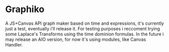 # Graphiko
A JS+Canvas API graph maker based on time and expressions, it's currently just a test, eventually i'll release it. For testing purposes i reccoment trying some Laplace's Transforms using the time dominion formulas.
In the future i may release an AIO version, for now it's using modules, like Canvas Handler. 

